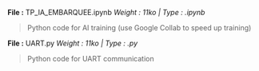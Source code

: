 **File :** TP_IA_EMBARQUEE.ipynb
*Weight : 11ko | Type : .ipynb*
> Python code for AI training (use Google Collab to speed up training)

**File :** UART.py
*Weight : 11ko | Type : .py*
> Python code for UART communication

